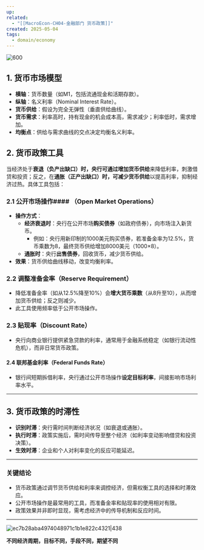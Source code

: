 ```yaml
---
up: 
related:
  - "[[MacroEcon-CH04-金融部门 货币政策]]"
created: 2025-05-04
tags:
  - domain/economy
---
```





![600](https://s1.vika.cn/space/2023/04/13/f74deb683b63411a92853f712c4d515b)

## **1. 货币市场模型**

- **横轴**：货币数量（如M1，包括流通现金和活期存款）。
- **纵轴**：名义利率（Nominal Interest Rate）。
- **货币供给**：假设为完全无弹性（垂直供给曲线）。
- **货币需求**：利率高时，持有现金的机会成本高，需求减少；利率低时，需求增加。
- **均衡点**：供给与需求曲线的交点决定均衡名义利率。

## **2. 货币政策工具**

当经济处于**衰退（负产出缺口）**时，央行可通过**增加货币供给**来降低利率，刺激借贷和投资；反之，在**通胀（正产出缺口）**时，可**减少货币供给**以提高利率，抑制经济过热。具体工具包括：

### 2.1 公开市场操作#### （Open Market Operations）

- **操作方式**：
    - **经济衰退时**：央行在公开市场**购买债券**（如政府债券），向市场注入新货币。
        - 例如：央行用新印制的1000美元购买债券，若准备金率为12.5%，货币乘数为8，最终货币供给增加8000美元（1000×8）。
    - **通胀时**：央行**出售债券**，回收货币，减少货币供给。
- **效果**：货币供给曲线移动，改变均衡利率。
### 2.2 调整准备金率（Reserve Requirement）
- 降低准备金率（如从12.5%降至10%）会**增大货币乘数**（从8升至10），从而增加货币供给；反之则减少。
- 此工具使用频率低于公开市场操作。
### 2.3 贴现率（Discount Rate）

- 央行向商业银行提供紧急贷款的利率，通常用于金融系统稳定（如银行流动性危机），而非日常货币政策。
#### 2.4 联邦基金利率（Federal Funds Rate）

- 银行间短期拆借利率，央行通过公开市场操作**设定目标利率**，间接影响市场利率水平。
    

---

## **3. 货币政策的时滞性**

- **识别时滞**：央行需时间判断经济状况（如衰退或通胀）。
- **执行时滞**：政策实施后，需时间传导至整个经济（如利率变动影响借贷和投资决策）。
- **生效时滞**：企业和个人对利率变化的反应可能延迟。
    

---

### **关键结论**

- 货币政策通过调节货币供给和利率来调控经济，但需权衡工具的选择和时滞效应。
- 公开市场操作是最常用的工具，而准备金率和贴现率的使用相对有限。
- 政策效果并非即时显现，需考虑经济中的传导机制和反应时间。
    

---



![ec7b28aba4974048971c1b1e822c4321|438](https://s1.vika.cn/space/2024/07/24/ec7b28aba4974048971c1b1e822c4321)

**不同经济周期，目标不同，手段不同，期望不同**
